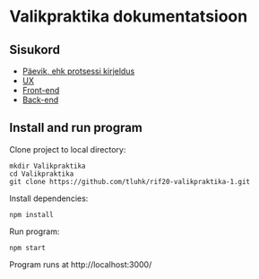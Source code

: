 # Valikpraktika dokumentatsioon

## Sisukord

- [Päevik, ehk protsessi kirjeldus](content/logbook/logbook.md)
- [UX](content/ux/ux.md)
- [Front-end](content/frontend/frontend.md)
- [Back-end](content/backend/backend.md)

## Install and run program
Clone project to local directory:
```
mkdir Valikpraktika
cd Valikpraktika
git clone https://github.com/tluhk/rif20-valikpraktika-1.git
```
Install dependencies:
```
npm install
```
Run program:
```
npm start

```
Program runs at http://localhost:3000/
